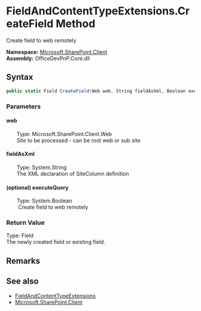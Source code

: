 # FieldAndContentTypeExtensions.CreateField Method  
 Create field to web remotely   

**Namespace:** [Microsoft.SharePoint.Client](Microsoft.SharePoint.Client.md)  
**Assembly:** OfficeDevPnP.Core.dll  
## Syntax
```C#
public static Field CreateField(Web web, String fieldAsXml, Boolean executeQuery)
```
### Parameters
#### web  
&emsp;&emsp;Type: Microsoft.SharePoint.Client.Web  
&emsp;&emsp;Site to be processed - can be root web or sub site  

  

#### fieldAsXml  
&emsp;&emsp;Type: System.String  
&emsp;&emsp;The XML declaration of SiteColumn definition  

  

#### (optional) executeQuery  
&emsp;&emsp;Type: System.Boolean  
&emsp;&emsp; Create field to web remotely   

  

### Return Value
Type: Field  
The newly created field or existing field.  


## Remarks
  
## See also
- [FieldAndContentTypeExtensions](Microsoft.SharePoint.Client.FieldAndContentTypeExtensions.md) 
- [Microsoft.SharePoint.Client](Microsoft.SharePoint.Client.md) 
